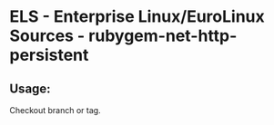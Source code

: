 # ELS - Enterprise Linux/EuroLinux Sources - rubygem-net-http-persistent
 
## Usage:
  Checkout branch or tag.
